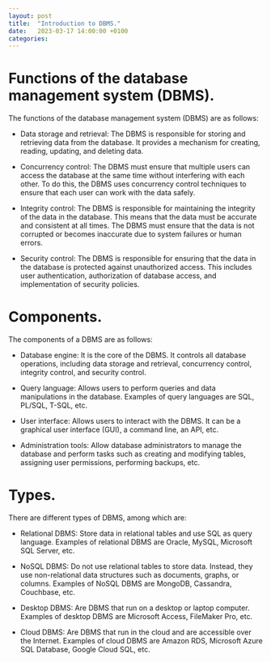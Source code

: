 ```yaml
---
layout: post
title:  "Introduction to DBMS."
date:   2023-03-17 14:00:00 +0100
categories:
---
```

# Functions of the database management system (DBMS).

The functions of the database management system (DBMS) are as follows:

- Data storage and retrieval: The DBMS is responsible for storing and retrieving data from the database. It provides a mechanism for creating, reading, updating, and deleting data.

- Concurrency control: The DBMS must ensure that multiple users can access the database at the same time without interfering with each other. To do this, the DBMS uses concurrency control techniques to ensure that each user can work with the data safely.

- Integrity control: The DBMS is responsible for maintaining the integrity of the data in the database. This means that the data must be accurate and consistent at all times. The DBMS must ensure that the data is not corrupted or becomes inaccurate due to system failures or human errors.

- Security control: The DBMS is responsible for ensuring that the data in the database is protected against unauthorized access. This includes user authentication, authorization of database access, and implementation of security policies.

# Components.

The components of a DBMS are as follows:

- Database engine: It is the core of the DBMS. It controls all database operations, including data storage and retrieval, concurrency control, integrity control, and security control.

- Query language: Allows users to perform queries and data manipulations in the database. Examples of query languages are SQL, PL/SQL, T-SQL, etc.

- User interface: Allows users to interact with the DBMS. It can be a graphical user interface (GUI), a command line, an API, etc.

- Administration tools: Allow database administrators to manage the database and perform tasks such as creating and modifying tables, assigning user permissions, performing backups, etc.

# Types.

There are different types of DBMS, among which are:

- Relational DBMS: Store data in relational tables and use SQL as query language. Examples of relational DBMS are Oracle, MySQL, Microsoft SQL Server, etc.

- NoSQL DBMS: Do not use relational tables to store data. Instead, they use non-relational data structures such as documents, graphs, or columns. Examples of NoSQL DBMS are MongoDB, Cassandra, Couchbase, etc.

- Desktop DBMS: Are DBMS that run on a desktop or laptop computer. Examples of desktop DBMS are Microsoft Access, FileMaker Pro, etc.

- Cloud DBMS: Are DBMS that run in the cloud and are accessible over the Internet. Examples of cloud DBMS are Amazon RDS, Microsoft Azure SQL Database, Google Cloud SQL, etc.